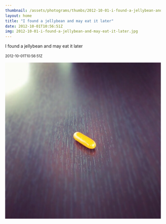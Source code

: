 ```yaml
---
thumbnail: /assets/photograms/thumbs/2012-10-01-i-found-a-jellybean-and-may-eat-it-later.jpg
layout: home
title: "I found a jellybean and may eat it later"
date: 2012-10-01T10:56:51Z
img: 2012-10-01-i-found-a-jellybean-and-may-eat-it-later.jpg
---
```


I found a jellybean and may eat it later

<small>2012-10-01T10:56:51Z</small>

![I found a jellybean and may eat it later](/assets/photograms/original/2012-10-01-i-found-a-jellybean-and-may-eat-it-later.jpg)
